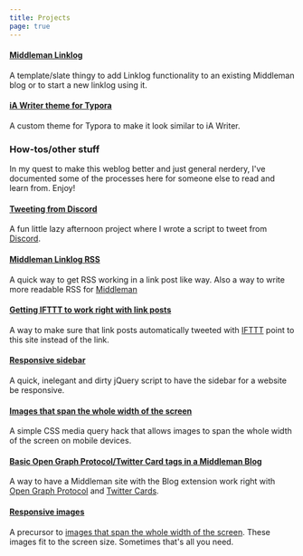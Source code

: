 ```yaml
---
title: Projects
page: true
---
```


#### [Middleman Linklog](/projects/middleman-linklog)

A template/slate thingy to add Linklog functionality to an existing Middleman blog or to start a new linklog using it.

#### [iA Writer theme for Typora](/projects/ia-writer-typora)

A custom theme for Typora to make it look similar to iA Writer. 

### How-tos/other stuff

In my quest to make this weblog better and just general nerdery, I've documented some of the processes here for someone else to read and learn from. Enjoy!

#### [Tweeting from Discord](/2016/01/tweeting-from-discord/)

A fun little lazy afternoon project where I wrote a script to tweet from [Discord](https://discordapp.com/). 

#### [Middleman Linklog RSS](/2016/01/middleman-linklog-rss-fix/)

A quick way to get RSS working in a link post like way. Also a way to write more readable RSS for [Middleman](http://middlemanapp.com)

#### [Getting IFTTT to work right with link posts](/2016/01/getting-twitter-to-work-right-with-link-posts/)

A way to make sure that link posts automatically tweeted with [IFTTT](http://ifttt.com/) point to this site instead of the link.

#### [Responsive sidebar](/2015/12/responsive-sidebar/)

A quick, inelegant and dirty jQuery script to have the sidebar for a website be responsive.

#### [Images that span the whole width of the screen](/2015/12/images-that-span-the-whole-width/)

A simple CSS media query hack that allows images to span the whole width of the screen on mobile devices.

#### [Basic Open Graph Protocol/Twitter Card tags in a Middleman Blog](/2015/12/basic-open-graph-protocol-tags-in-middleman/)

A way to have a Middleman site with the Blog extension work right with [Open Graph Protocol](http://ogp.me) and [Twitter Cards](https://dev.twitter.com/cards/overview).

#### [Responsive images](/2015/10/responsive-images/)

A precursor to [images that span the whole width of the screen](/2015/12/images-that-span-the-whole-width/). These images fit to the screen size. Sometimes that's all you need.